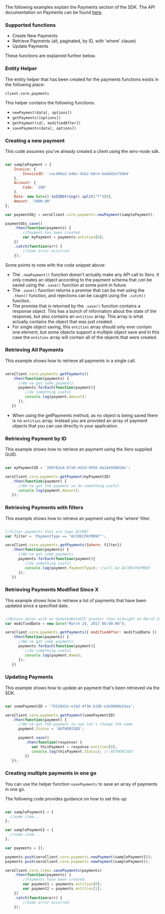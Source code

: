 The following examples explain the Payments section of the SDK.  The API documentation on Payments can be found [here](https://developer.xero.com/documentation/api/payments).

### Supported functions

* Create New Payments
* Retrieve Payments (all, paginated, by ID, with 'where' clause)
* Update Payments

These functions are explained further below.

### Entity Helper

The entity helper that has been created for the payments functions exists in the following place:

`client.core.payments`

This helper contains the following functions:

* `newPayment(data[, options])`
* `getPayments([options])`
* `getPayment(id[, modifiedAfter])`
* `savePayments(data[, options])`

### Creating a new payment

This code assumes you've already created a client using the xero-node sdk. 

```javascript

var samplePayment = {
    Invoice: {
        InvoiceID: 'cac488a2-e40c-42b2-b8c4-b4a0d2e75bb4'
    },
    Account: {
        Code: '200'
    },
    Date: new Date().toISOString().split("T")[0],
    Amount: '1000.00'
};

var paymentObj = xeroClient.core.payments.newPayment(samplePayment);

paymentObj.save()
    .then(function(payments) {
        //Payment has been created 
        var myPayment = payments.entities[0];
    })
    .catch(function(err) {
        //Some error occurred
    });
```

Some points to note with the code snippet above:

* The `.newPayment()` function doesn't actually make any API call to Xero.  It only creates an object according to the payment schema that _can_ be saved using the `.save()` function at some point in future.
* The `.save()` function returns a promise that can be met using the `.then()` function, and rejections can be caught using the `.catch()` function.
* The promise that is returned by the `.save()` function contains a response object.  This has a bunch of information about the state of the response, but also contains an `entities` array.  This array is what actually contains the object that was just created. 
* For single object saving, this `entities` array should only ever contain one element, but some objects support a multiple object save and in this case the `entities` array will contain all of the objects that were created.


### Retrieving All Payments

This example shows how to retrieve all payments in a single call.

```javascript

xeroClient.core.payments.getPayments()
   .then(function(payments) {
      //We've got some payments
      payments.forEach(function(payment){
         //do something useful
         console.log(payment.Amount);
      });
   })
```

* When using the getPayments method, as no object is being saved there is no `entities` array.  Instead you are provided an array of payment objects that you can use directly in your application.

### Retrieving Payment by ID

This example shows how to retrieve an payment using the Xero supplied GUID.

```javascript

var myPaymentID = '288762e4-67a9-442d-9956-9a14e9d8826e';

xeroClient.core.payments.getPayment(myPaymentID)
   .then(function(payment) {
      //We've got the payment so do something useful
      console.log(payment.Amount);
   });
```

### Retrieving Payments with filters

This example shows how to retrieve an payment using the 'where' filter.

```javascript

//filter payments that are type ACCREC
var filter = 'PaymentType == "ACCRECPAYMENT"';

xeroClient.core.payments.getPayments({where: filter})
   .then(function(payments) {
      //We've got some payments
      payments.forEach(function(payment){
         //do something useful
         console.log(payment.PaymentType); //will be ACCRECPAYMENT
      });
   })
```

### Retrieving Payments Modified Since X

This example shows how to retrieve a list of payments that have been updated since a specified date.

```javascript

//Return dates with an UpdatedDateUTC greater than midnight on March 24th, 2017.
var modifiedDate = new Date("March 24, 2017 00:00:00");

xeroClient.core.payments.getPayments({ modifiedAfter: modifiedDate })
   .then(function(payments) {
      //We've got some payments
      payments.forEach(function(payment){
         //do something useful
         console.log(payment.Name);
      });
   })
```

### Updating Payments

This example shows how to update an payment that's been retrieved via the SDK.

```javascript

var somePaymentID = '75520d2e-e19d-4f36-b19b-e3b9000b2daa';

xeroClient.core.payments.getPayment(somePaymentID)
   .then(function(payment) {
      //We've got the payment so now let's change the name
      payment.Status = 'AUTHORISED';

      payment.save()
         .then(function(response) {
            var thisPayment = response.entities[0];
            console.log(thisPayment.Status); //'AUTHORISED'
         })
   });
```

### Creating multiple payments in one go

You can use the helper function `savePayments` to save an array of payments in one go.

The following code provides guidance on how to set this up:

```javascript

var samplePayment1 = {
  //some item...
};

var samplePayment2 = {
  //some item...
};

var payments = [];

payments.push(xeroClient.core.payments.newPayment(samplePayment1));
payments.push(xeroClient.core.payments.newPayment(samplePayment));

xeroClient.core.items.savePayments(payments)
    .then(function(payments) {
        //Payments have been created
        var payment1 = payments.entities[0];
        var payment2 = payments.entities[1];
    })
    .catch(function(err) {
        //Some error occurred
    });
```
